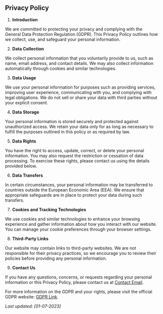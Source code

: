 ## Privacy Policy

1. **Introduction**

We are committed to protecting your privacy and complying with the General Data Protection Regulation (GDPR). This Privacy Policy outlines how we collect, use, and safeguard your personal information.

2. **Data Collection**

We collect personal information that you voluntarily provide to us, such as name, email address, and contact details. We may also collect information automatically through cookies and similar technologies.

3. **Data Usage**

We use your personal information for purposes such as providing services, improving user experience, communicating with you, and complying with legal obligations. We do not sell or share your data with third parties without your explicit consent.

4. **Data Storage**

Your personal information is stored securely and protected against unauthorized access. We retain your data only for as long as necessary to fulfill the purposes outlined in this policy or as required by law.

5. **Data Rights**

You have the right to access, update, correct, or delete your personal information. You may also request the restriction or cessation of data processing. To exercise these rights, please contact us using the details provided below.

6. **Data Transfers**

In certain circumstances, your personal information may be transferred to countries outside the European Economic Area (EEA). We ensure that appropriate safeguards are in place to protect your data during such transfers.

7. **Cookies and Tracking Technologies**

We use cookies and similar technologies to enhance your browsing experience and gather information about how you interact with our website. You can manage your cookie preferences through your browser settings.

8. **Third-Party Links**

Our website may contain links to third-party websites. We are not responsible for their privacy practices, so we encourage you to review their policies before providing any personal information.

09. **Contact Us**

If you have any questions, concerns, or requests regarding your personal information or this Privacy Policy, please contact us at [Contact Email](privacy@inferorigins.com).

For more information on the GDPR and your rights, please visit the official GDPR website: [GDPR Link](https://gdpr.eu/checklist/).

*Last updated: [01-07-2023]*
